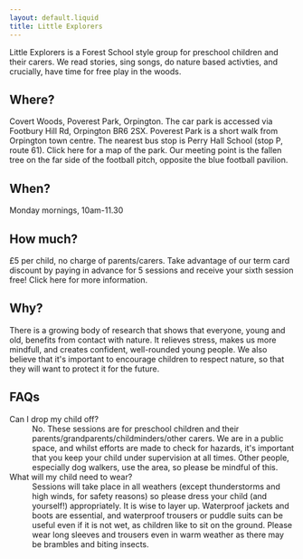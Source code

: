 ```yaml
---
layout: default.liquid
title: Little Explorers
---
```


Little Explorers is a Forest School style group for preschool children
and their carers. We read stories, sing songs, do nature based
activties, and crucially, have time for free play in the woods.

## Where? 

Covert Woods, Poverest Park, Orpington. The car park is accessed via
Footbury Hill Rd, Orpington BR6 2SX. Poverest Park is a short walk
from Orpington town centre. The nearest bus stop is Perry Hall School
(stop P, route 61). Click here for a map of the park. Our meeting
point is the fallen tree on the far side of the football pitch,
opposite the blue football pavilion.

## When?

Monday mornings, 10am-11.30

## How much?

£5 per child, no charge of parents/carers. Take advantage of our term
card discount by paying in advance for 5 sessions and receive your
sixth session free! Click here for more information.

## Why?

There is a growing body of research that shows that everyone, young
and old, benefits from contact with nature. It relieves stress, makes
us more mindfull, and creates confident, well-rounded young people. We
also believe that it's important to encourage children to respect
nature, so that they will want to protect it for the future.

## FAQs

<dl>
  <dt>Can I drop my child off?</dt>

  <dd>No. These sessions are for preschool children and their
  parents/grandparents/childminders/other carers. We are in a public
  space, and whilst efforts are made to check for hazards, it's
  important that you keep your child under supervision at all
  times. Other people, especially dog walkers, use the area, so please
  be mindful of this.</dd>

  <dt>What will my child need to wear?</dt>
  
  <dd>Sessions will take place in all weathers (except thunderstorms
  and high winds, for safety reasons) so please dress your child (and
  yourself!) appropriately. It is wise to layer up. Waterproof jackets
  and boots are essential, and waterproof trousers or puddle suits can
  be useful even if it is not wet, as children like to sit on the
  ground. Please wear long sleeves and trousers even in warm weather
  as there may be brambles and biting insects.</dd>
